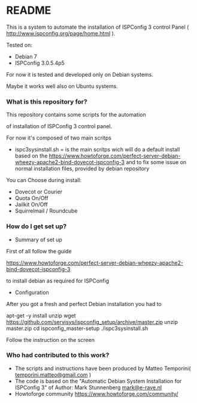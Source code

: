 # README #

This is a system to automate the installation of ISPConfig 3 
control Panel ( http://www.ispconfig.org/page/home.html ).

Tested on:
- Debian 7
- ISPConfig 3.0.5.4p5

For now it is tested and developed only on Debian systems.

Maybe it works well also on Ubuntu systems.

### What is this repository for? ###

This repository contains some scripts for the automation

of installation of ISPConfig 3 control panel.

For now it's composed of two main scritps

- ispc3sysinstall.sh = is the main scritps wich will do a default install
		       based on the https://www.howtoforge.com/perfect-server-debian-wheezy-apache2-bind-dovecot-ispconfig-3
                       and to fix some issue on normal installation files, provided by debian repository

You can Choose during install:
- Dovecot or Courier
- Quota On/Off
- Jailkit On/Off
- Squirrelmail / Roundcube

### How do I get set up? ###

* Summary of set up

First of all follow the guide 

https://www.howtoforge.com/perfect-server-debian-wheezy-apache2-bind-dovecot-ispconfig-3

to install debian as required for ISPConfig

* Configuration

After you got a fresh and perfect Debian installation you had to

apt-get -y install unzip
wget https://github.com/servisys/ispconfig_setup/archive/master.zip
unzip master.zip
cd ispconfig_master-setup
./ispc3sysinstall.sh

Follow the instruction on the screen

### Who had contributed to this work? ###

* The scripts and instructions have been produced by Matteo Temporini( <temporini.matteo@gmail.com> )
* The code is based on the "Automatic Debian System Installation for ISPConfig 3" of Author: Mark Stunnenberg <mark@e-rave.nl>
* Howtoforge community https://www.howtoforge.com/community/
